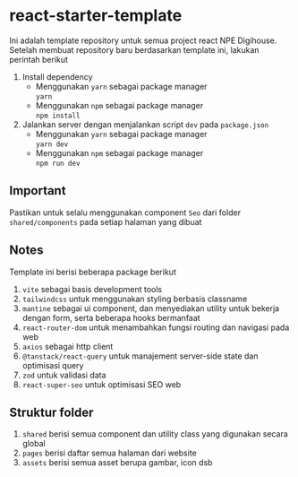 # react-starter-template
Ini adalah template repository untuk semua project react NPE Digihouse. Setelah membuat repository baru berdasarkan template ini, lakukan perintah berikut
1. Install dependency
   - Menggunakan `yarn` sebagai package manager  
      `yarn`
   - Menggunakan `npm` sebagai package manager  
      `npm install`
2. Jalankan server dengan menjalankan script `dev` pada `package.json`
   - Menggunakan `yarn` sebagai package manager  
      `yarn dev`
   - Menggunakan `npm` sebagai package manager  
      `npm run dev`
      
## Important
Pastikan untuk selalu menggunakan component `Seo` dari folder `shared/components` pada setiap halaman yang dibuat

## Notes
Template ini berisi beberapa package berikut
1. `vite` sebagai basis development tools
2. `tailwindcss` untuk menggunakan styling berbasis classname
3. `mantine` sebagai ui component, dan menyediakan utility untuk bekerja dengan form, serta beberapa hooks bermanfaat
4. `react-router-dom` untuk menambahkan fungsi routing dan navigasi pada web
5. `axios` sebagai http client
6. `@tanstack/react-query` untuk manajement server-side state dan optimisasi query
7. `zod` untuk validasi data
8. `react-super-seo` untuk optimisasi SEO web

## Struktur folder
1. `shared` berisi semua component dan utility class yang digunakan secara global
2. `pages` berisi daftar semua halaman dari website
3. `assets` berisi semua asset berupa gambar, icon dsb
